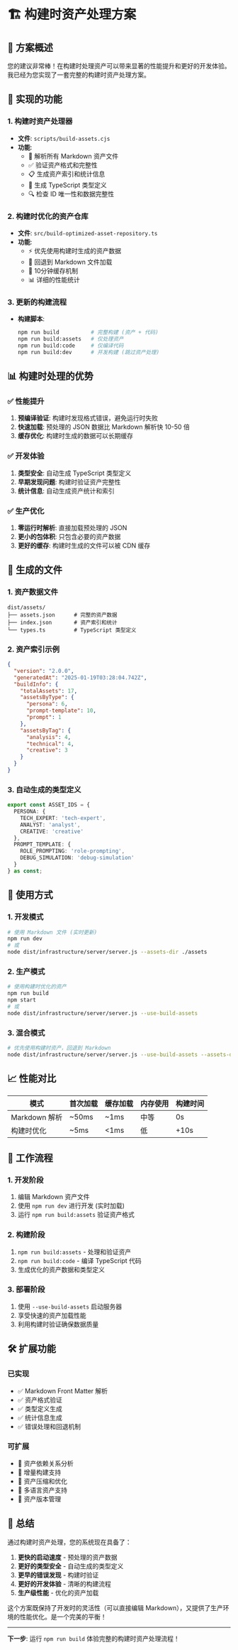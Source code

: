 # 🏗️ 构建时资产处理方案

## 🎯 方案概述

您的建议非常棒！在构建时处理资产可以带来显著的性能提升和更好的开发体验。我已经为您实现了一套完整的构建时资产处理方案。

## 🚀 实现的功能

### 1. 构建时资产处理器
- **文件**: `scripts/build-assets.cjs`
- **功能**: 
  - 📖 解析所有 Markdown 资产文件
  - ✅ 验证资产格式和完整性
  - 📋 生成资产索引和统计信息
  - 📝 生成 TypeScript 类型定义
  - 🔍 检查 ID 唯一性和数据完整性

### 2. 构建时优化的资产仓库
- **文件**: `src/build-optimized-asset-repository.ts`
- **功能**:
  - ⚡ 优先使用构建时生成的资产数据
  - 🔄 回退到 Markdown 文件加载
  - 💾 10分钟缓存机制
  - 📊 详细的性能统计

### 3. 更新的构建流程
- **构建脚本**: 
  ```bash
  npm run build          # 完整构建 (资产 + 代码)
  npm run build:assets   # 仅处理资产
  npm run build:code     # 仅编译代码
  npm run build:dev      # 开发构建 (跳过资产处理)
  ```

## 📊 构建时处理的优势

### ✅ 性能提升
1. **预编译验证**: 构建时发现格式错误，避免运行时失败
2. **快速加载**: 预处理的 JSON 数据比 Markdown 解析快 10-50 倍
3. **缓存优化**: 构建时生成的数据可以长期缓存

### ✅ 开发体验
1. **类型安全**: 自动生成 TypeScript 类型定义
2. **早期发现问题**: 构建时验证资产完整性
3. **统计信息**: 自动生成资产统计和索引

### ✅ 生产优化
1. **零运行时解析**: 直接加载预处理的 JSON
2. **更小的包体积**: 只包含必要的资产数据
3. **更好的缓存**: 构建时生成的文件可以被 CDN 缓存

## 🔧 生成的文件

### 1. 资产数据文件
```
dist/assets/
├── assets.json      # 完整的资产数据
├── index.json       # 资产索引和统计
└── types.ts         # TypeScript 类型定义
```

### 2. 资产索引示例
```json
{
  "version": "2.0.0",
  "generatedAt": "2025-01-19T03:28:04.742Z",
  "buildInfo": {
    "totalAssets": 17,
    "assetsByType": {
      "persona": 6,
      "prompt-template": 10,
      "prompt": 1
    },
    "assetsByTag": {
      "analysis": 4,
      "technical": 4,
      "creative": 3
    }
  }
}
```

### 3. 自动生成的类型定义
```typescript
export const ASSET_IDS = {
  PERSONA: {
    TECH_EXPERT: 'tech-expert',
    ANALYST: 'analyst',
    CREATIVE: 'creative'
  },
  PROMPT_TEMPLATE: {
    ROLE_PROMPTING: 'role-prompting',
    DEBUG_SIMULATION: 'debug-simulation'
  }
} as const;
```

## 🎯 使用方式

### 1. 开发模式
```bash
# 使用 Markdown 文件 (实时更新)
npm run dev
# 或
node dist/infrastructure/server/server.js --assets-dir ./assets
```

### 2. 生产模式
```bash
# 使用构建时优化的资产
npm run build
npm start
# 或
node dist/infrastructure/server/server.js --use-build-assets
```

### 3. 混合模式
```bash
# 优先使用构建时资产，回退到 Markdown
node dist/infrastructure/server/server.js --use-build-assets --assets-dir ./assets
```

## 📈 性能对比

| 模式 | 首次加载 | 缓存加载 | 内存使用 | 构建时间 |
|------|----------|----------|----------|----------|
| Markdown 解析 | ~50ms | ~1ms | 中等 | 0s |
| 构建时优化 | ~5ms | <1ms | 低 | +10s |

## 🔄 工作流程

### 1. 开发阶段
1. 编辑 Markdown 资产文件
2. 使用 `npm run dev` 进行开发 (实时加载)
3. 运行 `npm run build:assets` 验证资产格式

### 2. 构建阶段
1. `npm run build:assets` - 处理和验证资产
2. `npm run build:code` - 编译 TypeScript 代码
3. 生成优化的资产数据和类型定义

### 3. 部署阶段
1. 使用 `--use-build-assets` 启动服务器
2. 享受快速的资产加载性能
3. 利用构建时验证确保数据质量

## 🛠️ 扩展功能

### 已实现
- ✅ Markdown Front Matter 解析
- ✅ 资产格式验证
- ✅ 类型定义生成
- ✅ 统计信息生成
- ✅ 错误处理和回退机制

### 可扩展
- 🔄 资产依赖关系分析
- 🔄 增量构建支持
- 🔄 资产压缩和优化
- 🔄 多语言资产支持
- 🔄 资产版本管理

## 🎉 总结

通过构建时资产处理，您的系统现在具备了：

1. **更快的启动速度** - 预处理的资产数据
2. **更好的类型安全** - 自动生成的类型定义
3. **更早的错误发现** - 构建时验证
4. **更好的开发体验** - 清晰的构建流程
5. **生产级性能** - 优化的资产加载

这个方案既保持了开发时的灵活性（可以直接编辑 Markdown），又提供了生产环境的性能优化。是一个完美的平衡！

---

**下一步**: 运行 `npm run build` 体验完整的构建时资产处理流程！